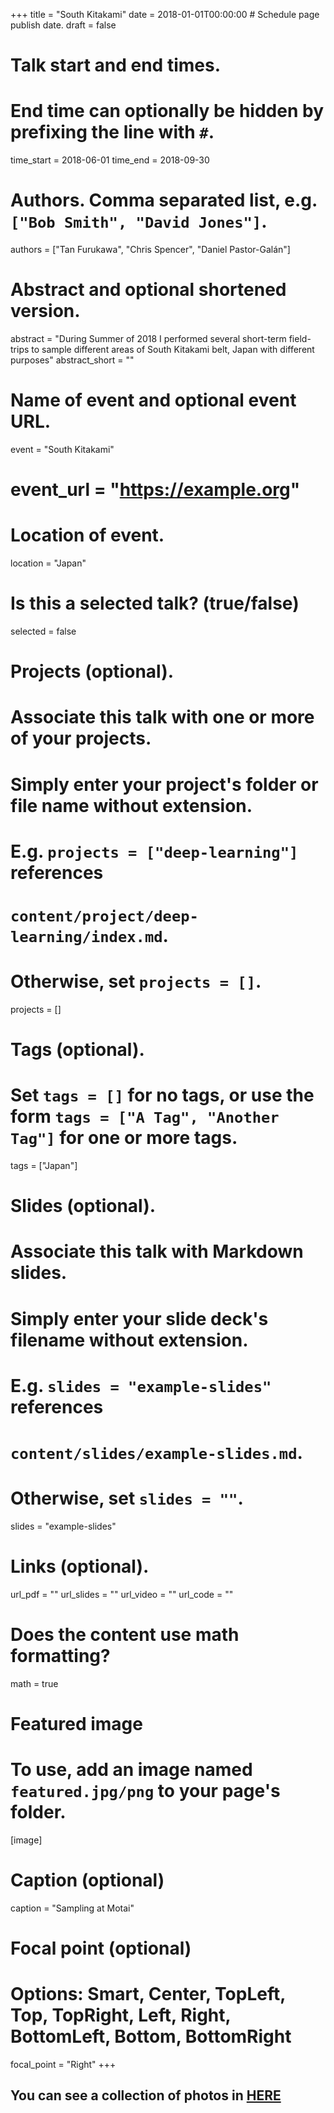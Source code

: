 +++
title = "South Kitakami"
date = 2018-01-01T00:00:00  # Schedule page publish date.
draft = false

# Talk start and end times.
#   End time can optionally be hidden by prefixing the line with `#`.
time_start = 2018-06-01
time_end = 2018-09-30

# Authors. Comma separated list, e.g. `["Bob Smith", "David Jones"]`.
authors = ["Tan Furukawa", "Chris Spencer", "Daniel Pastor-Galán"]

# Abstract and optional shortened version.
abstract = "During Summer of 2018 I performed several short-term field-trips to sample different areas of South Kitakami belt, Japan with different purposes"
abstract_short = ""

# Name of event and optional event URL.
 event = "South Kitakami"
# event_url = "https://example.org"

# Location of event.
location = "Japan"

# Is this a selected talk? (true/false)
selected = false

# Projects (optional).
#   Associate this talk with one or more of your projects.
#   Simply enter your project's folder or file name without extension.
#   E.g. `projects = ["deep-learning"]` references 
#   `content/project/deep-learning/index.md`.
#   Otherwise, set `projects = []`.
projects = []

# Tags (optional).
#   Set `tags = []` for no tags, or use the form `tags = ["A Tag", "Another Tag"]` for one or more tags.
tags = ["Japan"]

# Slides (optional).
#   Associate this talk with Markdown slides.
#   Simply enter your slide deck's filename without extension.
#   E.g. `slides = "example-slides"` references 
#   `content/slides/example-slides.md`.
#   Otherwise, set `slides = ""`.
slides = "example-slides"

# Links (optional).
url_pdf = ""
url_slides = ""
url_video = ""
url_code = ""

# Does the content use math formatting?
math = true

# Featured image
# To use, add an image named `featured.jpg/png` to your page's folder. 
[image]
  # Caption (optional)
  caption = "Sampling at Motai"

  # Focal point (optional)
  # Options: Smart, Center, TopLeft, Top, TopRight, Left, Right, BottomLeft, Bottom, BottomRight
  focal_point = "Right"
+++

## You can see a collection of photos in [HERE](https://photos.app.goo.gl/AD1aWiHUQJZcahY98)
